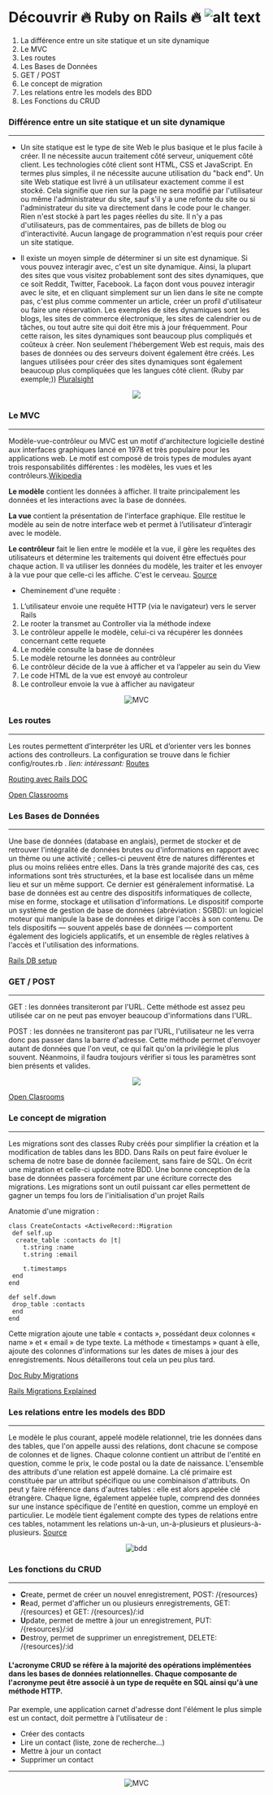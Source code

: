 # Découvrir :fire: Ruby on Rails :fire: ![alt text][logo]

1. La différence entre un site statique et un site dynamique
2. Le MVC
3. Les routes
4. Les Bases de Données
5. GET / POST
6. Le concept de migration
7. Les relations entre les models des BDD
8. Les Fonctions du CRUD


### Différence entre un site statique et un site dynamique
<hr>


- Un site statique est le type de site Web le plus basique et le plus facile à créer. Il ne nécessite aucun traitement côté serveur, uniquement côté client. Les technologies côté client sont HTML, CSS et JavaScript. En termes plus simples, il ne nécessite aucune utilisation du "back end". Un site Web statique est livré à un utilisateur exactement comme il est stocké. Cela signifie que rien sur la page ne sera modifié par l'utilisateur ou même l'administrateur du site, sauf s'il y a une refonte du site ou si l'administrateur du site va directement dans le code pour le changer. Rien n'est stocké à part les pages réelles du site. Il n'y a pas d'utilisateurs, pas de commentaires, pas de billets de blog ou d'interactivité. Aucun langage de programmation n'est requis pour créer un site statique.

<div> 


- Il existe un moyen simple de déterminer si un site est dynamique. Si vous pouvez interagir avec, c'est un site dynamique. Ainsi, la plupart des sites que vous visitez probablement sont des sites dynamiques, que ce soit Reddit, Twitter, Facebook. La façon dont vous pouvez interagir avec le site, et en cliquant simplement sur un lien dans le site ne compte pas, c'est plus comme commenter un article, créer un profil d'utilisateur ou faire une réservation. Les exemples de sites dynamiques sont les blogs, les sites de commerce électronique, les sites de calendrier ou de tâches, ou tout autre site qui doit être mis à jour fréquemment.
Pour cette raison, les sites dynamiques sont beaucoup plus compliqués et coûteux à créer. Non seulement l'hébergement Web est requis, mais des bases de données ou des serveurs doivent également être créés. Les langues utilisées pour créer des sites dynamiques sont également beaucoup plus compliquées que les langues côté client. (Ruby par exemple;))
	<a href="https://www.pluralsight.com/blog/creative-professional/static-dynamic-websites-theres-difference" target="_blank">Pluralsight</a>

</div>

<p align="center">
	<img src="https://www.pluralsight.com/content/pluralsight/en/blog/creative-professional/sta/static-dynamic-websites-theres-difference/_jcr_content/main/hero_blog_block/image-res.img.jpg/1446605940972.jpg" target="_blank">
</p>


### Le MVC
<hr>
<p>
 Modèle-vue-contrôleur ou MVC est un motif d'architecture logicielle destiné aux interfaces graphiques lancé en 1978 et très populaire pour les applications web. Le motif est composé de trois types de modules ayant trois responsabilités différentes : les modèles, les vues et les contrôleurs.<a href="https://fr.wikipedia.org/wiki/Mod%C3%A8le-vue-contr%C3%B4leur">Wikipedia</a>

**Le modèle**  contient les données à afficher. Il traite principalement les données et les interactions avec la base de données. 

**La vue** contient la présentation de l'interface graphique. Elle restitue le modèle au sein de notre interface web et permet à l’utilisateur d’interagir avec le modèle.

**Le contrôleur** fait le lien entre le modèle et la vue, il gère les requêtes des utilisateurs et détermine les traitements qui doivent être effectués pour chaque action. Il va utiliser les données du modèle, les traiter et les envoyer à la vue pour que celle-ci les affiche. C'est le cerveau.
<a href="https://openclassrooms.com/courses/apprenez-a-programmer-en-java/mieux-structurer-son-code-le-pattern-mvc">Source</a>


- Cheminement d'une requête :
1. L’utilisateur envoie une requête HTTP (via le navigateur) vers le server Rails
2. Le rooter la transmet au Controller via la méthode indexe
3. Le contrôleur appelle le modèle, celui-ci va récupérer les données concernant cette requete
4. Le modèle consulte la base de données 
5. Le modèle retourne les données au contrôleur
6. Le contrôleur décide de la vue à afficher et va l’appeler au sein du View
7. Le code HTML de la vue est envoyé au controleur 
8. Le controlleur envoie la vue à afficher au navigateur



<p align="center">
	<img src="https://user.oc-static.com/files/399001_400000/399354.png" alt="MVC" target="_blank">
</p>


### Les routes
<hr>

Les routes permettent d’interpréter les URL et d’orienter vers les bonnes actions des controlleurs.
La configuration se trouve dans le fichier config/routes.rb .
*lien: intéressant:* [Routes](https://www.sois-net.fr/routes-ruby-on-rails/)


<a href="http://guides.rubyonrails.org/routing.html">Routing avec Rails DOC</a>

<a href="https://openclassrooms.com/courses/continuez-avec-ruby-on-rails/simplifiez-la-configuration-de-vos-routes">Open Classrooms</a>


### Les Bases de Données
<hr>

Une base de données (database en anglais),
permet de stocker et de retrouver l'intégralité de données brutes ou d'informations en rapport avec un thème ou une activité ;
celles-ci peuvent être de natures différentes et plus ou moins reliées entre elles. Dans la très grande majorité des cas,
ces informations sont très structurées, et la base est localisée dans un même lieu et sur un même support.
Ce dernier est généralement informatisé.
La base de données est au centre des dispositifs informatiques de collecte, mise en forme,
stockage et utilisation d'informations. Le dispositif comporte un système de gestion de base de données (abréviation : SGBD):
un logiciel moteur qui manipule la base de données et dirige l'accès à son contenu.
De tels dispositifs — souvent appelés base de données — comportent également des logiciels applicatifs,
et un ensemble de règles relatives à l'accès et l'utilisation des informations.

<a href="https://www.tutorialspoint.com/ruby-on-rails/rails-database-setup.htm">Rails DB setup</a>


### GET / POST
<hr>


GET : les données transiteront par l'URL. Cette méthode est assez peu utilisée car on ne peut pas envoyer beaucoup d'informations dans l'URL.


POST : les données ne transiteront pas par l'URL, l'utilisateur ne les verra donc pas passer dans la barre d'adresse. Cette méthode permet d'envoyer autant de données que l'on veut, ce qui fait qu'on la privilégie le plus souvent. Néanmoins, il faudra toujours vérifier si tous les paramètres sont bien présents et valides. 

<p align="center">
	<img src="https://image.slidesharecdn.com/servletandjsp-160521134141/95/servlet-and-jsp-interview-questions-7-638.jpg?cb=1463844382">
</p>


<a href="https://openclassrooms.com/courses/concevez-votre-site-web-avec-php-et-mysql/transmettre-des-donnees-avec-les-formulaires">Open Clasrooms</a>


### Le concept de migration
<hr>

Les migrations sont des classes Ruby créés pour simplifier la création et la modification de tables dans les BDD. Dans Rails on peut faire évoluer le schema de notre base de donnée facilement, sans faire de SQL. 
On écrit une migration et celle-ci update notre BDD. Une bonne conception de la base de données passera forcément par une écriture correcte des migrations. Les migrations sont un outil puissant car elles permettent de gagner un temps fou lors de l'initialisation d'un projet Rails


Anatomie d'une migration :

	class CreateContacts <ActiveRecord::Migration
	 def self.up
	  create_table :contacts do |t|
	    t.string :name
	    t.string :email

	    t.timestamps
	 end
	end

	def self.down
	 drop_table :contacts
	 end
	end


<p>
Cette migration ajoute une table « contacts », possédant deux colonnes « name » et « email » de type texte. La méthode « timestamps » quant à elle, ajoute des colonnes d'informations sur les dates de mises à jour des enregistrements. Nous détaillerons tout cela un peu plus tard.</p>

<a href="http://edgeguides.rubyonrails.org/active_record_migrations.html">Doc Ruby Migrations</a>

<a href="https://scotch.io/tutorials/understanding-migrations-in-rails">Rails Migrations Explained</a>


### Les relations entre les models des BDD
<hr>

Le modèle le plus courant, appelé modèle relationnel, trie les données dans des tables, que l'on appelle aussi des relations, dont chacune se compose de colonnes et de lignes. Chaque colonne contient un attribut de l'entité en question, comme le prix, le code postal ou la date de naissance. L'ensemble des attributs d'une relation est appelé domaine. La clé primaire est constituée par un attribut spécifique ou une combinaison d'attributs. On peut y faire référence dans d'autres tables : elle est alors appelée clé étrangère.
Chaque ligne, également appelée tuple, comprend des données sur une instance spécifique de l'entité en question, comme un employé en particulier.
Le modèle tient également compte des types de relations entre ces tables, notamment les relations un-à-un, un-à-plusieurs et plusieurs-à-plusieurs.
<a href="https://www.lucidchart.com/pages/fr/quest-ce-quun-mod%C3%A8le-de-base-de-donn%C3%A9es">Source</a>

<p align="center">
	<img src="https://blog.philipphauer.de/blog/2015/0514-relational-databases-strength-weaknesses-mongodb/ImpedenceMismatch-OO-Relational1.png" alt="bdd">
</p>




### Les fonctions du CRUD
<hr>



<p align="center">
	

- **C**reate, permet de créer un nouvel enregistrement, POST: /{resources}
- **R**ead, permet d'afficher un ou plusieurs enregistrements, GET: /{resources} et GET: /{resources}/:id
- **U**pdate, permet de mettre à jour un enregistrement, PUT: /{resources}/:id
- **D**estroy, permet de supprimer un enregistrement, DELETE: /{resources}/:id
</p>

#### L'acronyme CRUD se réfère à la majorité des opérations implémentées dans les bases de données relationnelles. Chaque composante de l'acronyme peut être associé à un type de requête en SQL ainsi qu'à une méthode HTTP.

Par exemple, une application carnet d'adresse dont l'élément le plus simple est un contact, doit permettre à l'utilisateur de :

- Créer des contacts
- Lire un contact (liste, zone de recherche…)
- Mettre à jour un contact
- Supprimer un contact



[logo]: https://upload.wikimedia.org/wikipedia/commons/thumb/6/62/Ruby_On_Rails_Logo.svg/200px-Ruby_On_Rails_Logo.svg.png "Ruby On Rails"

<hr>

<p align="center">
	<img src="https://cdn-images-1.medium.com/max/1200/1*iIiiKaJKg8k9aRU8iWxCxA.jpeg" alt="MVC" target="_blank">
</p>
